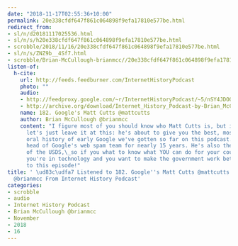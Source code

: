 ```yaml
---
date: "2018-11-17T02:55:36+10:00"
permalink: 20e338cfdf647f861c064898f9efa17810e577be.html
redirect_from:
- sl/n/d20181117025536.html
- sl/n/s/h20e338cfdf647f861c064898f9efa17810e577be.html
- scrobble/2018/11/16/20e338cfdf647f861c064898f9efa17810e577be.html
- sl/n/s/ZNZ9b__4Sf7.html
- scrobble/Brian-McCullough-brianmcc//20e338cfdf647f861c064898f9efa17810e577be.html
listen-of:
  h-cite:
    url: http://feeds.feedburner.com/InternetHistoryPodcast
    photo: ""
    audio:
    - http://feedproxy.google.com/~r/InternetHistoryPodcast/~5/nSY4JDOQ4gQ/182._Googles_Matt_Cutts.mp3
    - http://archive.org/download/Internet_History_Podcast-by-Brian_McCullough/182_Googles_Matt_Cutts_mattcutts.mp3
    name: 182. Google's Matt Cutts @mattcutts
    author: Brian McCullough @brianmcc
    content: "I figure most of you should know who Matt Cutts is, but if you don't,
      let's just leave it at this: he's about to give you the best, most behind-the-scenes
      oral history of early Google we've gotten so far on this podcast. He was the
      head of Google's web spam team for nearly 15 years. He's also the current head
      of the USDS,\_so if you what to know what YOU can do for your country\u2014if
      you're in technology and you want to make the government work better\u2014listen
      to this episode!"
title: ' \ud83c\udfa7 Listened to 182. Google''s Matt Cutts @mattcutts by Brian McCullough
  @brianmcc From Internet History Podcast'
categories:
- scrobble
- audio
- Internet History Podcast
- Brian McCullough @brianmcc
- November
- 2018
- 16
---
```

